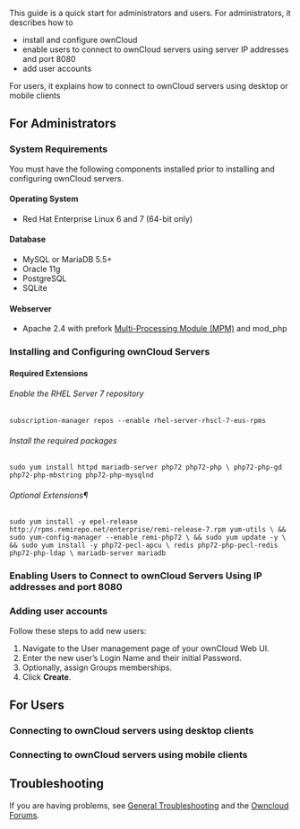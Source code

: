 This  guide is a quick start for administrators and users. For administrators, it describes how to 
- install and configure ownCloud
- enable users to connect to ownCloud servers using server IP addresses and port 8080
- add user accounts

For users, it explains how to connect to ownCloud servers using desktop or mobile clients

## For Administrators
### System Requirements
You must have the following components installed prior to installing and configuring ownCloud servers.
#### Operating System
* Red Hat Enterprise Linux 6 and 7 (64-bit only)
#### Database
* MySQL or MariaDB 5.5+
* Oracle 11g
* PostgreSQL
* SQLite
#### Webserver
* Apache 2.4 with prefork [Multi-Processing Module (MPM)](https://doc.owncloud.org/server/10.0/admin_manual/installation/source_installation.html#apache-mpm-label) and mod_php

### Installing and Configuring ownCloud Servers
#### Required Extensions
###### Enable the RHEL Server 7 repository
`subscription-manager repos --enable rhel-server-rhscl-7-eus-rpms`

###### Install the required packages
`sudo yum install httpd mariadb-server php72 php72-php \
  php72-php-gd php72-php-mbstring php72-php-mysqlnd`
  
###### Optional Extensions¶
`sudo yum install -y epel-release http://rpms.remirepo.net/enterprise/remi-release-7.rpm yum-utils \
  && sudo yum-config-manager --enable remi-php72 \
  && sudo yum update -y \
  && sudo yum install -y php72-pecl-apcu \
    redis php72-php-pecl-redis php72-php-ldap \
    mariadb-server mariadb`

### Enabling Users to Connect to ownCloud Servers Using IP addresses and port 8080

### Adding user accounts
Follow these steps to add new users:
1. Navigate to the User management page of your ownCloud Web UI.
2. Enter the new user’s Login Name and their initial Password.
3. Optionally, assign Groups memberships.
4. Click **Create**.
 
## For Users
### Connecting to ownCloud servers using desktop clients
### Connecting to ownCloud servers using mobile clients

## Troubleshooting
If you are having problems, see [General Troubleshooting](https://doc.owncloud.org/server/10.0/admin_manual/issues/general_troubleshooting.html) and the [Owncloud Forums](https://central.owncloud.org/).
